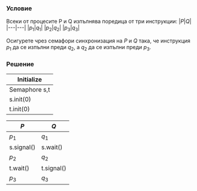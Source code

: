### Условие

Всеки от процесите P и Q изпълнява поредица от три инструкции:
|$P$|$Q$|
|---|---|
|$p_1$|$q_1$|
|$p_2$|$q_2$|
|$p_3$|$q_3$|

Осигурете чрез семафори синхронизация на $P$ и $Q$ така, че инструкция $p_1$ да се изпълни преди
$q_2$, а $q_2$ да се изпълни преди $p_3$.

### Решение


| Initialize     |
| -------------- |
| Semaphore s,t |
| s.init(0)     |
| t.init(0)     |

| $P$        | $Q$        |
| ---------- | ---------- |
| $p_1$      | $q_1$      |
| s.signal() | s.wait() |
| $p_2$      | $q_2$      |
|t.wait()    |t.signal()|
| $p_3$      | $q_3$      |
